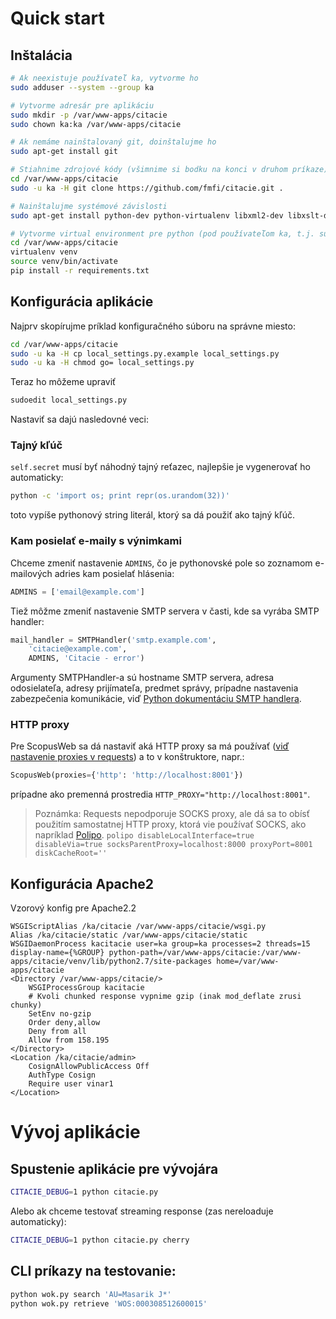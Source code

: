 # Quick start

## Inštalácia

   ```bash
   # Ak neexistuje používateľ ka, vytvorme ho
   sudo adduser --system --group ka

   # Vytvorme adresár pre aplikáciu
   sudo mkdir -p /var/www-apps/citacie
   sudo chown ka:ka /var/www-apps/citacie

   # Ak nemáme nainštalovaný git, doinštalujme ho
   sudo apt-get install git

   # Stiahnime zdrojové kódy (všimnime si bodku na konci v druhom príkaze)
   cd /var/www-apps/citacie
   sudo -u ka -H git clone https://github.com/fmfi/citacie.git .

   # Nainštalujme systémové závislosti
   sudo apt-get install python-dev python-virtualenv libxml2-dev libxslt-dev zlib1g-dev

   # Vytvorme virtual environment pre python (pod používateľom ka, t.j. sudo -u ka -H -s)
   cd /var/www-apps/citacie
   virtualenv venv
   source venv/bin/activate
   pip install -r requirements.txt
   ```

## Konfigurácia aplikácie

Najprv skopírujme príklad konfiguračného súboru na správne miesto:

   ```bash
   cd /var/www-apps/citacie
   sudo -u ka -H cp local_settings.py.example local_settings.py
   sudo -u ka -H chmod go= local_settings.py
   ```

Teraz ho môžeme upraviť

   ```bash
   sudoedit local_settings.py
   ```

Nastaviť sa dajú nasledovné veci:

### Tajný kľúč

`self.secret` musí byť náhodný tajný reťazec, najlepšie je vygenerovať ho automaticky:

```bash
python -c 'import os; print repr(os.urandom(32))'
```

toto vypíše pythonový string literál, ktorý sa dá použiť ako tajný kľúč.

### Kam posielať e-maily s výnimkami

Chceme zmeniť nastavenie `ADMINS`, čo je pythonovské pole so zoznamom e-mailových adries kam posielať hlásenia:

```python
ADMINS = ['email@example.com']
```

Tiež môžme zmeniť nastavenie SMTP servera v časti, kde sa vyrába SMTP handler:

```python
mail_handler = SMTPHandler('smtp.example.com',
    'citacie@example.com',
    ADMINS, 'Citacie - error')
```

Argumenty SMTPHandler-a sú hostname SMTP servera, adresa odosielateľa, adresy prijímateľa,
predmet správy, prípadne nastavenia zabezpečenia komunikácie, viď [Python dokumentáciu SMTP handlera](https://docs.python.org/2/library/logging.handlers.html#smtphandler).

### HTTP proxy

Pre ScopusWeb sa dá nastaviť aká HTTP proxy sa má používať ([viď nastavenie proxies v requests](http://docs.python-requests.org/en/latest/api/#requests.Session.proxies)) a to v konštruktore, napr.:

```python
ScopusWeb(proxies={'http': 'http://localhost:8001'})
```

prípadne ako premenná prostredia `HTTP_PROXY="http://localhost:8001"`.

> Poznámka: Requests nepodporuje SOCKS proxy, ale dá sa to obísť použitím samostatnej
> HTTP proxy, ktorá vie používať SOCKS, ako napríklad
> [Polipo](http://www.pps.univ-paris-diderot.fr/~jch/software/polipo/).
> `polipo disableLocalInterface=true disableVia=true socksParentProxy=localhost:8000 proxyPort=8001 diskCacheRoot=''`

## Konfigurácia Apache2

Vzorový konfig pre Apache2.2

```ApacheConf
WSGIScriptAlias /ka/citacie /var/www-apps/citacie/wsgi.py
Alias /ka/citacie/static /var/www-apps/citacie/static
WSGIDaemonProcess kacitacie user=ka group=ka processes=2 threads=15 display-name={%GROUP} python-path=/var/www-apps/citacie:/var/www-apps/citacie/venv/lib/python2.7/site-packages home=/var/www-apps/citacie
<Directory /var/www-apps/citacie/>
	WSGIProcessGroup kacitacie
	# Kvoli chunked response vypnime gzip (inak mod_deflate zrusi chunky)
	SetEnv no-gzip
	Order deny,allow
	Deny from all
	Allow from 158.195
</Directory>
<Location /ka/citacie/admin>
	CosignAllowPublicAccess Off
	AuthType Cosign
	Require user vinar1
</Location>
```

# Vývoj aplikácie

## Spustenie aplikácie pre vývojára

   ```bash
   CITACIE_DEBUG=1 python citacie.py
   ```

   Alebo ak chceme testovať streaming response (zas nereloaduje automaticky):

   ```bash
   CITACIE_DEBUG=1 python citacie.py cherry
   ```

## CLI príkazy na testovanie:

   ```bash
   python wok.py search 'AU=Masarik J*'
   python wok.py retrieve 'WOS:000308512600015'
   ```
